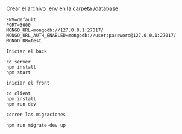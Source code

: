 
```
```

Crear el archivo .env en la carpeta /database
```
ENV=default
PORT=3000
MONGO_URL=mongodb://127.0.0.1:27017/
MONGO_URL_AUTH_ENABLED=mongodb://user:password@127.0.0.1:27017/
MONGO_DB=test
```
    Iniciar el back
```
cd server
npm install
npm start
```
    iniciar el front
```
cd client
npm install
npm run dev
```
	correr las migraciones
	
```
npm run migrate-dev up
```



